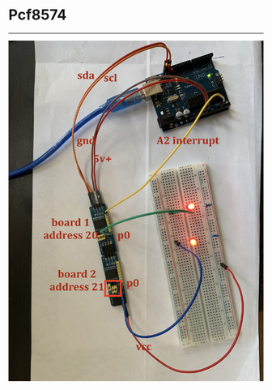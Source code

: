 # Pcf8574

---

![img](https://github.com/adarshkumarsingh83/arduino/blob/master/APPLICATION/Pcf8574_chain_example/poc.jpg)
